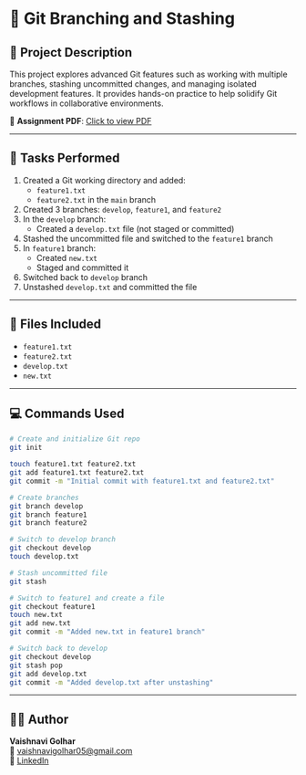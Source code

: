 # 📘 Git Branching and Stashing

## 📝 Project Description

This project explores advanced Git features such as working with multiple branches, stashing uncommitted changes, and managing isolated development features. It provides hands-on practice to help solidify Git workflows in collaborative environments.

📄 **Assignment PDF**: [Click to view PDF](https://github.com/Vaishnavi-Golhar/DevOps-Projects/blob/main/git-branching-and-stashing/git-branching-and-stashing.pdf)

---

## 🧪 Tasks Performed

1. Created a Git working directory and added:
   - `feature1.txt`
   - `feature2.txt` in the `main` branch
2. Created 3 branches: `develop`, `feature1`, and `feature2`
3. In the `develop` branch:
   - Created a `develop.txt` file (not staged or committed)
4. Stashed the uncommitted file and switched to the `feature1` branch
5. In `feature1` branch:
   - Created `new.txt`
   - Staged and committed it
6. Switched back to `develop` branch
7. Unstashed `develop.txt` and committed the file

---

## 📂 Files Included

- `feature1.txt`
- `feature2.txt`
- `develop.txt`
- `new.txt`

---

## 💻 Commands Used

```bash
# Create and initialize Git repo
git init

touch feature1.txt feature2.txt
git add feature1.txt feature2.txt
git commit -m "Initial commit with feature1.txt and feature2.txt"

# Create branches
git branch develop
git branch feature1
git branch feature2

# Switch to develop branch
git checkout develop
touch develop.txt

# Stash uncommitted file
git stash

# Switch to feature1 and create a file
git checkout feature1
touch new.txt
git add new.txt
git commit -m "Added new.txt in feature1 branch"

# Switch back to develop
git checkout develop
git stash pop
git add develop.txt
git commit -m "Added develop.txt after unstashing"
```

---

## 👩‍💻 Author

**Vaishnavi Golhar**  
📧 vaishnavigolhar05@gmail.com  
🔗 [LinkedIn](https://www.linkedin.com/in/vaishnavigolhar/)


